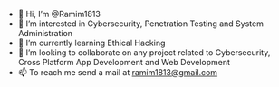 - 👋 Hi, I’m @Ramim1813
- 👀 I’m interested in Cybersecurity, Penetration Testing and System Administration
- 🌱 I’m currently learning Ethical Hacking
- 💞️ I’m looking to collaborate on any project related to Cybersecurity, Cross Platform App Development and Web Development
- 📫 To reach me send a mail at ramim1813@gmail.com

<!---
Ramim1813/Ramim1813 is a ✨ special ✨ repository because its `README.md` (this file) appears on your GitHub profile.
You can click the Preview link to take a look at your changes.
--->
